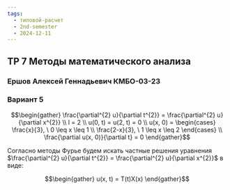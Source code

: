 ```yaml
---
tags:
  - типовой-расчет
  - 2nd-semester
  - 2024-12-11
---
```


## ТР 7 Методы математического анализа

### Ершов Алексей Геннадьевич КМБО-03-23

### Вариант 5

$$\begin{gather}
\frac{\partial^{2} u}{\partial t^{2}} = \frac{\partial^{2} u}{\partial x^{2}} \\
l = 2 \\
u(0, t) = u(2, t) = 0 \\
u(x, 0) = \begin{cases}
\frac{x}{3}, \ 0 \leq x \leq 1 \\
\frac{2-x}{3}, \ 1 \leq x \leq 2
\end{cases} \\
\frac{\partial u(x, 0)}{\partial t} = 0
\end{gather}$$

Согласно методы Фурье будем искать частные решения уравнения $\frac{\partial^{2} u}{\partial t^{2}} = \frac{\partial^{2} u}{\partial x^{2}}$ в виде:

$$\begin{gather}
u(x, t) = T(t)X(x)
\end{gather}$$
